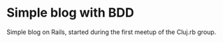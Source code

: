 # Simple blog with BDD

Simple blog on Rails, started during the first meetup of the Cluj.rb group.
